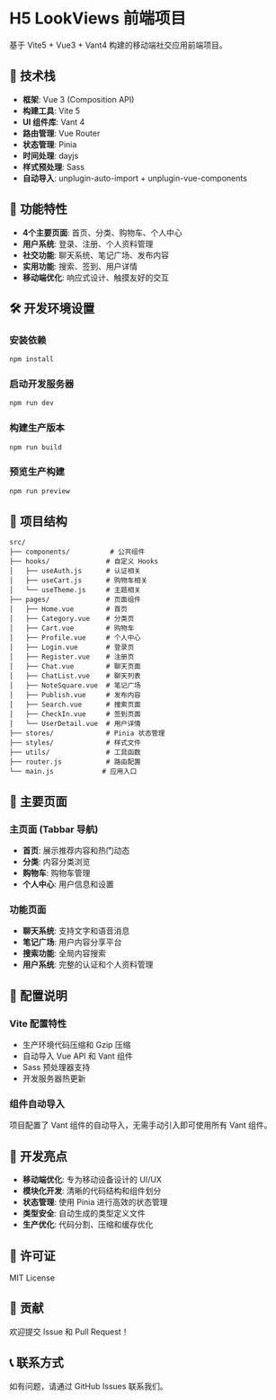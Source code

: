 # H5 LookViews 前端项目

基于 Vite5 + Vue3 + Vant4 构建的移动端社交应用前端项目。

## 🚀 技术栈

- **框架**: Vue 3 (Composition API)
- **构建工具**: Vite 5
- **UI 组件库**: Vant 4
- **路由管理**: Vue Router
- **状态管理**: Pinia
- **时间处理**: dayjs
- **样式预处理**: Sass
- **自动导入**: unplugin-auto-import + unplugin-vue-components

## 📱 功能特性

- **4个主要页面**: 首页、分类、购物车、个人中心
- **用户系统**: 登录、注册、个人资料管理
- **社交功能**: 聊天系统、笔记广场、发布内容
- **实用功能**: 搜索、签到、用户详情
- **移动端优化**: 响应式设计、触摸友好的交互

## 🛠 开发环境设置

### 安装依赖
```bash
npm install
```

### 启动开发服务器
```bash
npm run dev
```

### 构建生产版本
```bash
npm run build
```

### 预览生产构建
```bash
npm run preview
```

## 📁 项目结构

```
src/
├── components/          # 公共组件
├── hooks/              # 自定义 Hooks
│   ├── useAuth.js      # 认证相关
│   ├── useCart.js      # 购物车相关
│   └── useTheme.js     # 主题相关
├── pages/              # 页面组件
│   ├── Home.vue        # 首页
│   ├── Category.vue    # 分类页
│   ├── Cart.vue        # 购物车
│   ├── Profile.vue     # 个人中心
│   ├── Login.vue       # 登录页
│   ├── Register.vue    # 注册页
│   ├── Chat.vue        # 聊天页面
│   ├── ChatList.vue    # 聊天列表
│   ├── NoteSquare.vue  # 笔记广场
│   ├── Publish.vue     # 发布内容
│   ├── Search.vue      # 搜索页面
│   ├── CheckIn.vue     # 签到页面
│   └── UserDetail.vue  # 用户详情
├── stores/             # Pinia 状态管理
├── styles/             # 样式文件
├── utils/              # 工具函数
├── router.js           # 路由配置
└── main.js            # 应用入口
```

## 🎨 主要页面

### 主页面 (Tabbar 导航)
- **首页**: 展示推荐内容和热门动态
- **分类**: 内容分类浏览
- **购物车**: 购物车管理
- **个人中心**: 用户信息和设置

### 功能页面
- **聊天系统**: 支持文字和语音消息
- **笔记广场**: 用户内容分享平台
- **搜索功能**: 全局内容搜索
- **用户系统**: 完整的认证和个人资料管理

## 🔧 配置说明

### Vite 配置特性
- 生产环境代码压缩和 Gzip 压缩
- 自动导入 Vue API 和 Vant 组件
- Sass 预处理器支持
- 开发服务器热更新

### 组件自动导入
项目配置了 Vant 组件的自动导入，无需手动引入即可使用所有 Vant 组件。

## 🌟 开发亮点

- **移动端优化**: 专为移动设备设计的 UI/UX
- **模块化开发**: 清晰的代码结构和组件划分
- **状态管理**: 使用 Pinia 进行高效的状态管理
- **类型安全**: 自动生成的类型定义文件
- **生产优化**: 代码分割、压缩和缓存优化

## 📄 许可证

MIT License

## 🤝 贡献

欢迎提交 Issue 和 Pull Request！

## 📞 联系方式

如有问题，请通过 GitHub Issues 联系我们。